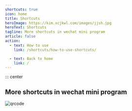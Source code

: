 ```yaml
---
shortcuts: true
icon: home
title: Shortcuts
heroImage: https://kim.xcjkwl.com/images/jjsh.jpg
heroText: Shortcuts
tagline: More shortcuts in wechat mini program
article: false
action:
  - text: How to use
    link: /shortcuts/how-to-use-shortcuts/

  - text: Back to home
    link: /
---
```


::: center

## More shortcuts in wechat mini program

![qrcode](https://kim.xcjkwl.com/images/jjsh.jpg)


